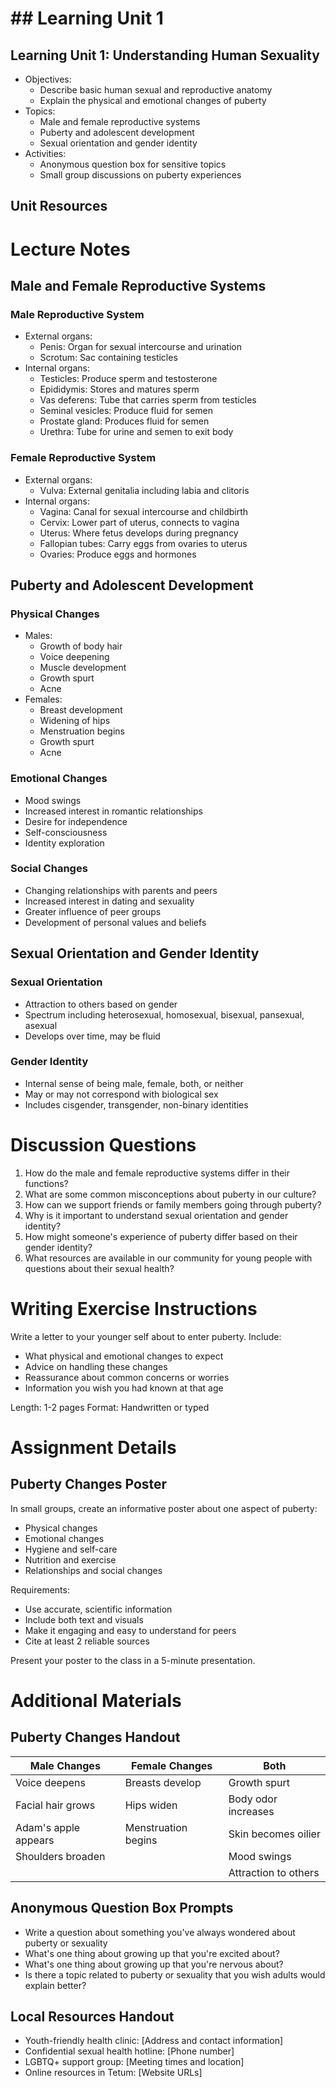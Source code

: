 # ## Learning Unit 1

## Learning Unit 1: Understanding Human Sexuality
- Objectives:
  * Describe basic human sexual and reproductive anatomy
  * Explain the physical and emotional changes of puberty
- Topics:
  * Male and female reproductive systems
  * Puberty and adolescent development
  * Sexual orientation and gender identity
- Activities:
  * Anonymous question box for sensitive topics
  * Small group discussions on puberty experiences

## Unit Resources

# Lecture Notes

## Male and Female Reproductive Systems

### Male Reproductive System
- External organs:
  - Penis: Organ for sexual intercourse and urination
  - Scrotum: Sac containing testicles
- Internal organs:
  - Testicles: Produce sperm and testosterone
  - Epididymis: Stores and matures sperm
  - Vas deferens: Tube that carries sperm from testicles
  - Seminal vesicles: Produce fluid for semen
  - Prostate gland: Produces fluid for semen
  - Urethra: Tube for urine and semen to exit body

### Female Reproductive System
- External organs:
  - Vulva: External genitalia including labia and clitoris
- Internal organs:
  - Vagina: Canal for sexual intercourse and childbirth
  - Cervix: Lower part of uterus, connects to vagina
  - Uterus: Where fetus develops during pregnancy
  - Fallopian tubes: Carry eggs from ovaries to uterus
  - Ovaries: Produce eggs and hormones

## Puberty and Adolescent Development

### Physical Changes
- Males:
  - Growth of body hair
  - Voice deepening
  - Muscle development
  - Growth spurt
  - Acne
- Females:
  - Breast development
  - Widening of hips
  - Menstruation begins
  - Growth spurt
  - Acne

### Emotional Changes
- Mood swings
- Increased interest in romantic relationships
- Desire for independence
- Self-consciousness
- Identity exploration

### Social Changes
- Changing relationships with parents and peers
- Increased interest in dating and sexuality
- Greater influence of peer groups
- Development of personal values and beliefs

## Sexual Orientation and Gender Identity

### Sexual Orientation
- Attraction to others based on gender
- Spectrum including heterosexual, homosexual, bisexual, pansexual, asexual
- Develops over time, may be fluid

### Gender Identity
- Internal sense of being male, female, both, or neither
- May or may not correspond with biological sex
- Includes cisgender, transgender, non-binary identities

# Discussion Questions

1. How do the male and female reproductive systems differ in their functions?
2. What are some common misconceptions about puberty in our culture?
3. How can we support friends or family members going through puberty?
4. Why is it important to understand sexual orientation and gender identity?
5. How might someone's experience of puberty differ based on their gender identity?
6. What resources are available in our community for young people with questions about their sexual health?

# Writing Exercise Instructions

Write a letter to your younger self about to enter puberty. Include:
- What physical and emotional changes to expect
- Advice on handling these changes
- Reassurance about common concerns or worries
- Information you wish you had known at that age

Length: 1-2 pages
Format: Handwritten or typed

# Assignment Details

## Puberty Changes Poster

In small groups, create an informative poster about one aspect of puberty:
- Physical changes
- Emotional changes
- Hygiene and self-care
- Nutrition and exercise
- Relationships and social changes

Requirements:
- Use accurate, scientific information
- Include both text and visuals
- Make it engaging and easy to understand for peers
- Cite at least 2 reliable sources

Present your poster to the class in a 5-minute presentation.

# Additional Materials

## Puberty Changes Handout

| Male Changes | Female Changes | Both |
|--------------|----------------|------|
| Voice deepens | Breasts develop | Growth spurt |
| Facial hair grows | Hips widen | Body odor increases |
| Adam's apple appears | Menstruation begins | Skin becomes oilier |
| Shoulders broaden | | Mood swings |
| | | Attraction to others |

## Anonymous Question Box Prompts

- Write a question about something you've always wondered about puberty or sexuality
- What's one thing about growing up that you're excited about?
- What's one thing about growing up that you're nervous about?
- Is there a topic related to puberty or sexuality that you wish adults would explain better?

## Local Resources Handout

- Youth-friendly health clinic: [Address and contact information]
- Confidential sexual health hotline: [Phone number]
- LGBTQ+ support group: [Meeting times and location]
- Online resources in Tetum: [Website URLs]